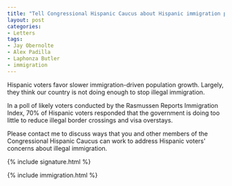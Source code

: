 ```yaml
---
title: "Tell Congressional Hispanic Caucus about Hispanic immigration polling"
layout: post
categories:
- Letters
tags:
- Jay Obernolte
- Alex Padilla
- Laphonza Butler
- immigration
---
```


Hispanic voters favor slower immigration-driven population growth. Largely, they think our country is not doing enough to stop illegal immigration.

In a poll of likely voters conducted by the Rasmussen Reports Immigration Index, 70% of Hispanic voters responded that the government is doing too little to reduce illegal border crossings and visa overstays.

Please contact me to discuss ways that you and other members of the Congressional Hispanic Caucus can work to address Hispanic voters' concerns about illegal immigration.

{% include signature.html %}


{% include immigration.html %}
